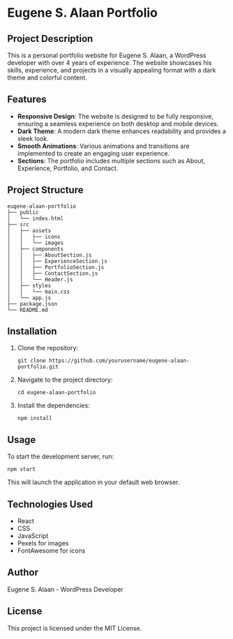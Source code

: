 # Eugene S. Alaan Portfolio

## Project Description
This is a personal portfolio website for Eugene S. Alaan, a WordPress developer with over 4 years of experience. The website showcases his skills, experience, and projects in a visually appealing format with a dark theme and colorful content.

## Features
- **Responsive Design**: The website is designed to be fully responsive, ensuring a seamless experience on both desktop and mobile devices.
- **Dark Theme**: A modern dark theme enhances readability and provides a sleek look.
- **Smooth Animations**: Various animations and transitions are implemented to create an engaging user experience.
- **Sections**: The portfolio includes multiple sections such as About, Experience, Portfolio, and Contact.

## Project Structure
```
eugene-alaan-portfolio
├── public
│   └── index.html
├── src
│   ├── assets
│   │   ├── icons
│   │   └── images
│   ├── components
│   │   ├── AboutSection.js
│   │   ├── ExperienceSection.js
│   │   ├── PortfolioSection.js
│   │   ├── ContactSection.js
│   │   └── Header.js
│   ├── styles
│   │   └── main.css
│   └── app.js
├── package.json
└── README.md
```

## Installation
1. Clone the repository:
   ```
   git clone https://github.com/yourusername/eugene-alaan-portfolio.git
   ```
2. Navigate to the project directory:
   ```
   cd eugene-alaan-portfolio
   ```
3. Install the dependencies:
   ```
   npm install
   ```

## Usage
To start the development server, run:
```
npm start
```
This will launch the application in your default web browser.

## Technologies Used
- React
- CSS
- JavaScript
- Pexels for images
- FontAwesome for icons

## Author
Eugene S. Alaan - WordPress Developer

## License
This project is licensed under the MIT License.